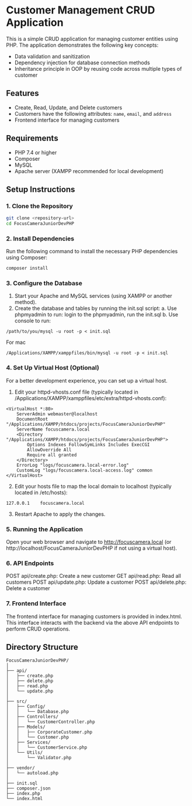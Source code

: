 # Customer Management CRUD Application

This is a simple CRUD application for managing customer entities using PHP. The application demonstrates the following key concepts:
- Data validation and sanitization
- Dependency injection for database connection methods
- Inheritance principle in OOP by reusing code across multiple types of customer

## Features
- Create, Read, Update, and Delete customers
- Customers have the following attributes: `name`, `email`, and `address`
- Frontend interface for managing customers

## Requirements
- PHP 7.4 or higher
- Composer
- MySQL
- Apache server (XAMPP recommended for local development)

## Setup Instructions

### 1. Clone the Repository
```sh
git clone <repository-url>
cd FocusCameraJuniorDevPHP
```
### 2. Install Dependencies
Run the following command to install the necessary PHP dependencies using Composer:
```sh
composer install
```
### 3. Configure the Database
1. Start your Apache and MySQL services (using XAMPP or another method).
2. Create the database and tables by running the init.sql script:
   a. Use phpmyadmin to run:
       login to the phpmyadmin, run the init.sql
   b. Use console to run:
   
```
/path/to/you/mysql -u root -p < init.sql
```
For mac
```
/Applications/XAMPP/xamppfiles/bin/mysql -u root -p < init.sql
```
### 4. Set Up Virtual Host (Optional)
For a better development experience, you can set up a virtual host.

1. Edit your httpd-vhosts.conf file (typically located in /Applications/XAMPP/xamppfiles/etc/extra/httpd-vhosts.conf):
```
<VirtualHost *:80>
    ServerAdmin webmaster@localhost
    DocumentRoot "/Applications/XAMPP/htdocs/projects/FocusCameraJuniorDevPHP"
    ServerName focuscamera.local
    <Directory "/Applications/XAMPP/htdocs/projects/FocusCameraJuniorDevPHP">
        Options Indexes FollowSymLinks Includes ExecCGI
        AllowOverride All
        Require all granted
    </Directory>
    ErrorLog "logs/focuscamera.local-error.log"
    CustomLog "logs/focuscamera.local-access.log" common
</VirtualHost>
```
2. Edit your hosts file to map the local domain to localhost (typically located in /etc/hosts):
```
127.0.0.1    focuscamera.local
```
3. Restart Apache to apply the changes.

### 5. Running the Application
Open your web browser and navigate to http://focuscamera.local (or http://localhost/FocusCameraJuniorDevPHP if not using a virtual host).

### 6. API Endpoints
POST api/create.php: Create a new customer
GET api/read.php: Read all customers
POST api/update.php: Update a customer
POST api/delete.php: Delete a customer

### 7. Frontend Interface
The frontend interface for managing customers is provided in index.html. This interface interacts with the backend via the above API endpoints to perform CRUD operations.

## Directory Structure
```
FocusCameraJuniorDevPHP/
│
├── api/
│   ├── create.php
│   ├── delete.php
│   ├── read.php
│   └── update.php
│
├── src/
│   ├── Config/
│   │   └── Database.php
│   ├── Controllers/
│   │   └── CustomerController.php
│   ├── Models/
│   │   ├── CorporateCustomer.php
│   │   └── Customer.php
│   ├── Services/
│   │   └── CustomerService.php
│   └── Utils/
│       └── Validator.php
│
├── vendor/
│   └── autoload.php
│
├── init.sql
├── composer.json
├── index.php
└── index.html
```
